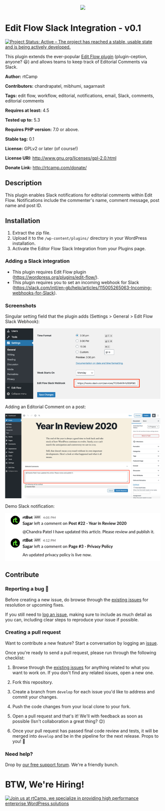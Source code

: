 <p align="center">
<a href="https://rtcamp.com/?ref=edit-flow-slack-integration-repo" target="_blank"><img width="200"src="https://rtcamp.com/wp-content/themes/rtcamp-v9/assets/img/site-logo-black.svg"></a>
</p>

# Edit Flow Slack Integration - v0.1
[![Project Status: Active – The project has reached a stable, usable state and is being actively developed.](https://www.repostatus.org/badges/latest/active.svg)](https://www.repostatus.org/#active)

This plugin extends the ever-popular <a href="https://wordpress.org/plugins/edit-flow/" target="_blank">Edit Flow plugin</a> (plugin-ception, anyone? 😃) and allows teams to keep track of Editorial Comments via Slack.

**Author:** rtCamp

**Contributors:** chandrapatel, mibhumi, sagarnasit

**Tags:** edit flow, workflow, editorial, notifications, email, Slack, comments, editorial comments

**Requires at least:** 4.5

**Tested up to:** 5.3

**Requires PHP version:** 7.0 or above.

**Stable tag:** 0.1

**License:** GPLv2 or later (of course!)

**License URI:** http://www.gnu.org/licenses/gpl-2.0.html

**Donate Link:** http://rtcamp.com/donate/

## Description ##
This plugin enables Slack notifications for editorial comments within Edit Flow. Notifications include the commenter's name, comment message, post name and post ID.

## Installation ##

1. Extract the zip file.
2. Upload it to the `/wp-content/plugins/` directory in your WordPress installation.
3. Activate the Editor Flow Slack Integration from your Plugins page.

### Adding a Slack integration ###
* This plugin requires Edit Flow plugin (https://wordpress.org/plugins/edit-flow/).
* This plugin requires you to set an incoming webhook for Slack (https://slack.com/intl/en-gb/help/articles/115005265063-Incoming-webhooks-for-Slack).

### Screenshots ###
Singular setting field that the plugin adds (Settings > General > Edit Flow Slack Webhook):

![Webhook Setting](/screenshots/settings.png?raw=true)

Adding an Editorial Comment on a post:

![Add Comment](/screenshots/post-edit.png?raw=true)

Demo Slack notification:

![Slack Notification](/screenshots/slack-notification.png?raw=true)

## Contribute

### Reporting a bug 🐞

Before creating a new issue, do browse through the [existing issues](https://github.com/rtCamp/edit-flow-slack-integration/issues) for resolution or upcoming fixes. 

If you still need to [log an issue](https://github.com/rtCamp/edit-flow-slack-integration/issues/new), making sure to include as much detail as you can, including clear steps to reproduce your issue if possible.

### Creating a pull request

Want to contribute a new feature? Start a conversation by logging an [issue](https://github.com/rtCamp/edit-flow-slack-integration/issues).

Once you're ready to send a pull request, please run through the following checklist: 

1. Browse through the [existing issues](https://github.com/rtCamp/edit-flow-slack-integration/issues) for anything related to what you want to work on. If you don't find any related issues, open a new one.

1. Fork this repository.

1. Create a branch from `develop` for each issue you'd like to address and commit your changes.

1. Push the code changes from your local clone to your fork.

1. Open a pull request and that's it! We'll with feedback as soon as possible (Isn't collaboration a great thing? 😌)

1. Once your pull request has passed final code review and tests, it will be merged into `develop` and be in the pipeline for the next release. Props to you! 🎉


### Need help? ###

Drop by [our free support forum](http://community.rtcamp.com). We're a friendly bunch.

# BTW, We're Hiring!

<a href="https://rtcamp.com/"><img src="https://rtcamp.com/wp-content/uploads/2019/04/github-banner@2x.png" alt="Join us at rtCamp, we specialize in providing high performance enterprise WordPress solutions"></a>

